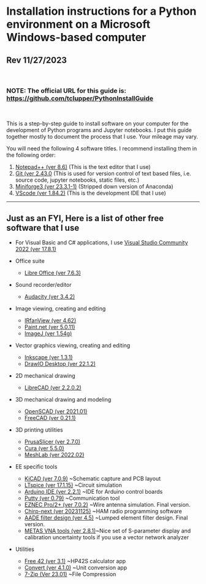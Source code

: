 # Installation instructions for a Python environment on a Microsoft Windows-based computer

## Rev 11/27/2023
<br>

### NOTE: The official URL for this guide is:  https://github.com/tclupper/PythonInstallGuide 
<br>

This is a step-by-step guide to install software on your computer for the development of Python programs and Jupyter notebooks.  I put this guide together mostly to document the process that I use.  Your mileage may vary.

You will need the following 4 software titles. I recommend installing them in the following order:

1) [Notepad++ (ver 8.6)](NotepadPlusPlus.md) (This is the text editor that I use)
2) [Git (ver 2.43.0](Git.md)  (This is used for version control of text based files, i.e. source code, jupyter notebooks, static files, etc.)
3) [Miniforge3 (ver 23.3.1-1)](Miniforge.md)  (Stripped down version of Anaconda)
4) [VScode (ver 1.84.2)](VScode.md)  (This is the development IDE that I use)
---
## Just as an FYI, Here is a list of other free software that I use
* For Visual Basic and C# applications, I use [Visual Studio Community 2022 (ver 17.8.1)](https://visualstudio.microsoft.com/vs/community)

* Office suite
    * [Libre Office (ver 7.6.3)](https://www.libreoffice.org)
* Sound recorder/editor
    * [Audacity (ver 3.4.2)](https://www.audacityteam.org)
* Image viewing, creating and editing
    * [IRfanView (ver 4.62)](https://www.irfanview.com)
    * [Paint.net (ver 5.0.11)](https://www.getpaint.net)
    * [ImageJ (ver 1.54g)](https://imagej.nih.gov/ij/)
* Vector graphics viewing, creating and editing
    * [Inkscape (ver 1.3.1)](https://inkscape.org)
    * [DrawIO Desktop (ver 22.1.2)](https://github.com/jgraph/drawio-desktop/releases)
* 2D mechanical drawing
    * [LibreCAD (ver 2.2.0.2)](https://github.com/LibreCAD/LibreCAD/releases)
* 3D mechanical drawing and modeling
    * [OpenSCAD (ver 2021.01)](https://openscad.org/downloads.html)
    * [FreeCAD (ver 0.21.1)](https://www.freecadweb.org)
* 3D printing utilities
    * [PrusaSlicer (ver 2.7.0)](https://www.prusa3d.com/prusaslicer)
    * [Cura (ver 5.5.0)](https://ultimaker.com/software/ultimaker-cura)
    * [MeshLab (ver 2022.02)](https://www.meshlab.net/#download)
* EE specific tools
    * [KiCAD (ver 7.0.9)](https://kicad.org/download/windows/) ~Schematic capture and PCB layout
    * [LTspice (ver 17.1.15)](https://www.analog.com/en/design-center/design-tools-and-calculators/ltspice-simulator.html) ~Circuit simulation
    * [Arduino IDE (ver 2.2.1)](https://www.arduino.cc/en/software) ~IDE for Arduino control boards
    * [Putty (ver 0.79)](https://www.putty.org) ~Communication tool
    * [EZNEC Pro/2+ (ver 7.0.2)](https://www.eznec.com/) ~Wire antenna simulation. Final version.
    * [Chirp-next (ver 20231125)](https://chirp.danplanet.com/projects/chirp/wiki/Download) ~HAM radio programming software
    * [AADE filter design (ver 4.5)](http://www.ke5fx.com/aadeflt.htm) ~Lumped element filter design. Final version.
    * [METAS VNA tools (ver 2.8.1)](https://www.metas.ch/metas/en/home/fabe/hochfrequenz/vna-tools.html)~Nice set of S-parameter display and calibration uncertainty tools if you use a vector network analyzer
* Utilities
    * [Free 42 (ver 3.1)](https://thomasokken.com/free42/) ~HP42S calculator app
    * [Convert (ver 4.1.0)](https://joshmadison.com/convert-for-windows/) ~Unit conversion app
    * [7-Zip (Ver 23.01)](https://www.7-zip.org/) ~File Compression